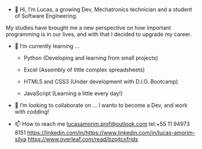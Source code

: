 - 👋 Hi, I’m Lucas, a growing Dev, Mechatronics technician and a student of Software Engineering.

My studies have brought me a new perspective on how important programming is in our lives, and with that I decided to upgrade my career.
  
- 🌱 I’m currently learning ...
    - Python (Developing and learning from small projects)

    - Excel (Assembly of little complex spreadsheets)

    - HTML5 and CSS3 (Under development with D.I.O. Bootcamp)

    - JavaScript (Learning a little every day!)

- 💞️ I’m looking to collaborate on ...
     I wanto to become a Dev, and work with codding!
     
- 📫 How to reach me
     lucasamorim.prof@outlook.com
     tel:+55 11 94973 8151
     https://linkedin.com/in/https://www.linkedin.com/in/lucas-amorim-silva
     https://www.overleaf.com/read/bzpjtcxfrjds

<!---
LucasAmorimSilv/LucasAmorimSilv is a ✨ special ✨ repository because its `README.md` (this file) appears on your GitHub profile.
You can click the Preview link to take a look at your changes.
--->
